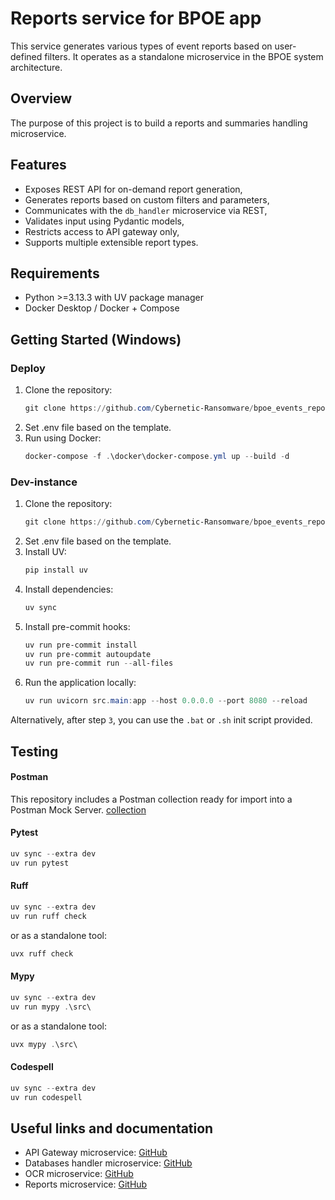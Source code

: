 # Reports service for BPOE app
This service generates various types of event reports based on user-defined filters.
It operates as a standalone microservice in the BPOE system architecture.

## Overview
The purpose of this project is to build a reports and summaries handling microservice.

## Features
- Exposes REST API for on-demand report generation,
- Generates reports based on custom filters and parameters,
- Communicates with the `db_handler` microservice via REST,
- Validates input using Pydantic models,
- Restricts access to API gateway only,
- Supports multiple extensible report types.

## Requirements
- Python >=3.13.3 with UV package manager
- Docker Desktop / Docker + Compose

## Getting Started (Windows)
### Deploy
1. Clone the repository:
      ```powershell
      git clone https://github.com/Cybernetic-Ransomware/bpoe_events_reports.git
      ```
2. Set .env file based on the template.
3. Run using Docker:
      ```powershell
      docker-compose -f .\docker\docker-compose.yml up --build -d
      ```
### Dev-instance
1. Clone the repository:
      ```powershell
      git clone https://github.com/Cybernetic-Ransomware/bpoe_events_reports.git
      ```
2. Set .env file based on the template.
3. Install UV:
      ```powershell
      pip install uv
      ```
4. Install dependencies:
      ```powershell
      uv sync
      ```
5. Install pre-commit hooks:
      ```powershell
      uv run pre-commit install
      uv run pre-commit autoupdate
      uv run pre-commit run --all-files
      ```
6. Run the application locally:
      ```powershell
      uv run uvicorn src.main:app --host 0.0.0.0 --port 8080 --reload
      ```

Alternatively, after step `3`, you can use the `.bat` or `.sh` init script provided.


## Testing
#### Postman
This repository includes a Postman collection ready for import into a Postman Mock Server.
[collection](docs/queries/db_handler.postman_collection.json)

#### Pytest
```powershell
uv sync --extra dev
uv run pytest
```

#### Ruff
```powershell
uv sync --extra dev
uv run ruff check
```
or as a standalone tool:
```powershell
uvx ruff check
```

#### Mypy
```powershell
uv sync --extra dev
uv run mypy .\src\
```
or as a standalone tool:
```powershell
uvx mypy .\src\
```

#### Codespell
```powershell
uv sync --extra dev
uv run codespell
```

## Useful links and documentation
- API Gateway microservice: [GitHub](https://github.com/Cybernetic-Ransomware/bpoe-api-gateway.git)
- Databases handler microservice: [GitHub](https://github.com/Cybernetic-Ransomware/bpoe_events_db_handler)
- OCR microservice: [GitHub](https://github.com/Cybernetic-Ransomware/bpoe-ocr)
- Reports microservice: [GitHub](https://github.com/Cybernetic-Ransomware/bpoe_events_reports)
